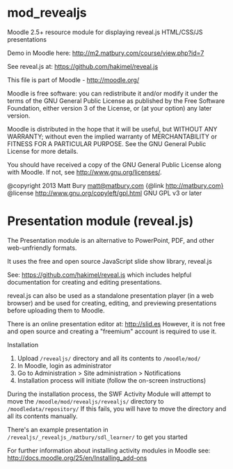 mod_revealjs
============

Moodle 2.5+ resource module for displaying reveal.js HTML/CSS/JS presentations

Demo in Moodle here: http://m2.matbury.com/course/view.php?id=7

See reveal.js at: https://github.com/hakimel/reveal.js

This file is part of Moodle - http://moodle.org/

Moodle is free software: you can redistribute it and/or modify
it under the terms of the GNU General Public License as published by
the Free Software Foundation, either version 3 of the License, or
(at your option) any later version.

Moodle is distributed in the hope that it will be useful,
but WITHOUT ANY WARRANTY; without even the implied warranty of
MERCHANTABILITY or FITNESS FOR A PARTICULAR PURPOSE.  See the
GNU General Public License for more details.

You should have received a copy of the GNU General Public License
along with Moodle.  If not, see <http://www.gnu.org/licenses/>.

@copyright      2013 Matt Bury <matt@matbury.com>  {@link http://matbury.com}
@license        http://www.gnu.org/copyleft/gpl.html GNU GPL v3 or later


Presentation module (reveal.js)
==============================

The Presentation module is an alternative to PowerPoint, PDF, and other
web-unfriendly formats.

It uses the free and open source JavaScript slide show library, reveal.js

See: https://github.com/hakimel/reveal.js which includes helpful documentation
for creating and editing presentations.

reveal.js can also be used as a standalone presentation player (in a web browser)
and be used for creating, editing, and previewing presentations before uploading
them to Moodle.

There is an online presentation editor at: http://slid.es However, it is not
free and open source and creating a "freemium" account is required to use it.

Installation

1. Upload `/revealjs/` directory and all its contents to `/moodle/mod/` 
2. In Moodle, login as administrator
3. Go to Administration > Site administration > Notifications
4. Installation process will initiate (follow the on-screen instructions)

During the installation process, the SWF Activity Module will attempt to move 
the `/moodle/mod/revealjs/revealjs/` directory to `/moodledata/repository/`
If this fails, you will have to move the directory and all its contents manually.

There's an example presentation in `/revealjs/_revealjs_/matbury/sdl_learner/` to 
get you started

For further information about installing activity modules in Moodle see:
http://docs.moodle.org/25/en/Installing_add-ons

